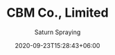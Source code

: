 ---
title: "CBM Co., Limited
"
date: 2020-09-23T15:28:43+06:00
draft: false
country: "Japan
"
description: "Since our formation in 1976, CBM represents some of the best equipment manufacturers from around the World. These alliances enable us to offer our customers innovative solutions using proven technologies. From individual equipment requirements to full production lines, we work in partnership with our customers from initial enquiry through to satisfactory installation and after sales service. We continue to expand and develop our range providing greater choice to our customers."
author: "Saturn Spraying"
# images: ["images/blog/branding-for-profit-book.jpg"]
keywords: ""
logo: "images/1.jpg"
address: "3-29-16 Waseda
Misato-city
Saitama Prefecture
341-0018
Japan"
contact: "Mr. Saitoh/Mr. Katoh
"
email: "head@cbm-co.jp​​​​​​​
"
Phone:  "+81 48 959 1561
"
Fax: "+81 48 959 1571
​​​​​​​"
Website:  "www.cbm-co.jp​​​​​"
---